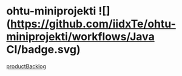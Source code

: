 # ohtu-miniprojekti ![](https://github.com/iidxTe/ohtu-miniprojekti/workflows/Java CI/badge.svg)
[productBacklog](https://docs.google.com/spreadsheets/d/1jcgyrBhQjKcOjReRpKeF86ApAhfezBlr4MvJ3JAZQGc/edit?usp=sharing)

